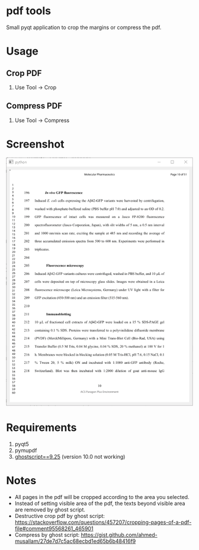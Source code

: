 # pdf tools
 Small pyqt application to crop the margins or compress the pdf. 

# Usage
## Crop PDF
1. Use Tool -> Crop
## Compress PDF
1. Use Tool -> Compress

# Screenshot
![example](example.gif)

# Requirements
1. pyqt5
2. pymupdf
3. [ghostscript==9.25](https://github.com/ArtifexSoftware/ghostpdl-downloads/releases/tag/gs925) (version 10.0 not working) 

# Notes
* All pages in the pdf will be cropped according to the area you selected. 
* Instead of setting visible area of the pdf, the texts beyond visible area are removed by ghost script.
* Destructive crop pdf by ghost script: https://stackoverflow.com/questions/457207/cropping-pages-of-a-pdf-file#comment95568261_465901
* Compress by ghost script: https://gist.github.com/ahmed-musallam/27de7d7c5ac68ecbd1ed65b6b48416f9